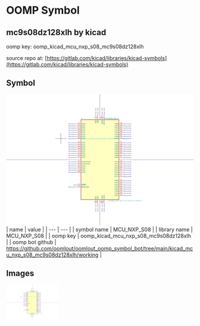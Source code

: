 # OOMP Symbol  
## mc9s08dz128xlh  by kicad  
  
oomp key: oomp_kicad_mcu_nxp_s08_mc9s08dz128xlh  
  
source repo at: [https://gitlab.com/kicad/libraries/kicad-symbols](https://gitlab.com/kicad/libraries/kicad-symbols)  
## Symbol  
  
[![working.png](working_600.png)](working.png)  
| name | value | 
| --- | --- | 
| symbol name | MCU_NXP_S08 | 
| library name | MCU_NXP_S08 | 
| oomp key | oomp_kicad_mcu_nxp_s08_mc9s08dz128xlh | 
| oomp bot github | https://github.com/oomlout/oomlout_oomp_symbol_bot/tree/main/kicad_mcu_nxp_s08_mc9s08dz128xlh/working | 
## Images  
  
[![working.png](working_140.png)](working.png)  

